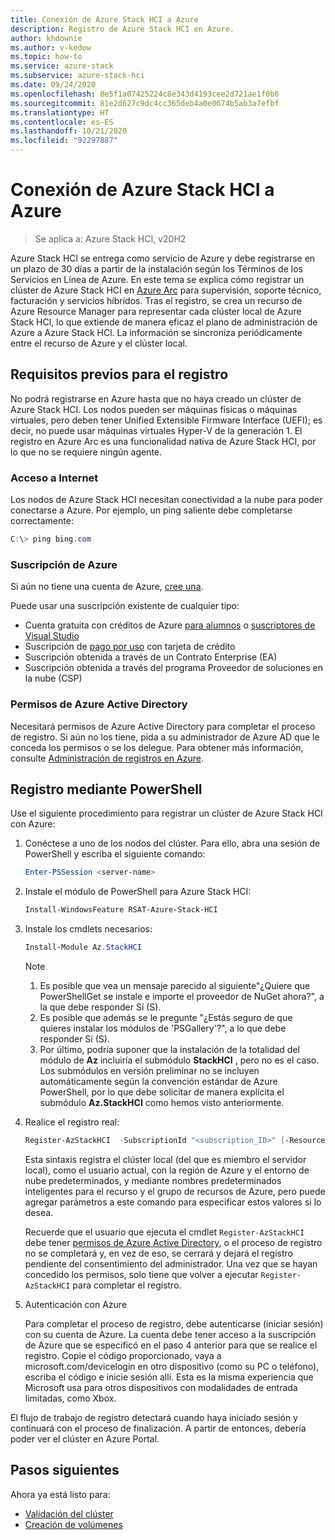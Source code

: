 ```yaml
---
title: Conexión de Azure Stack HCI a Azure
description: Registro de Azure Stack HCI en Azure.
author: khdownie
ms.author: v-kedow
ms.topic: how-to
ms.service: azure-stack
ms.subservice: azure-stack-hci
ms.date: 09/24/2020
ms.openlocfilehash: 8e5f1a07425224c8e343d4193cee2d721ae1f0b6
ms.sourcegitcommit: 81e2d627c9dc4cc365deb4a0e0674b5ab3a7efbf
ms.translationtype: HT
ms.contentlocale: es-ES
ms.lasthandoff: 10/21/2020
ms.locfileid: "92297887"
---
```

# <a name="connect-azure-stack-hci-to-azure"></a>Conexión de Azure Stack HCI a Azure

> Se aplica a: Azure Stack HCI, v20H2

Azure Stack HCl se entrega como servicio de Azure y debe registrarse en un plazo de 30 días a partir de la instalación según los Términos de los Servicios en Línea de Azure. En este tema se explica cómo registrar un clúster de Azure Stack HCI en [Azure Arc](https://azure.microsoft.com/services/azure-arc/) para supervisión, soporte técnico, facturación y servicios híbridos. Tras el registro, se crea un recurso de Azure Resource Manager para representar cada clúster local de Azure Stack HCl, lo que extiende de manera eficaz el plano de administración de Azure a Azure Stack HCl. La información se sincroniza periódicamente entre el recurso de Azure y el clúster local. 

## <a name="prerequisites-for-registration"></a>Requisitos previos para el registro

No podrá registrarse en Azure hasta que no haya creado un clúster de Azure Stack HCI. Los nodos pueden ser máquinas físicas o máquinas virtuales, pero deben tener Unified Extensible Firmware Interface (UEFI); es decir, no puede usar máquinas virtuales Hyper-V de la generación 1. El registro en Azure Arc es una funcionalidad nativa de Azure Stack HCI, por lo que no se requiere ningún agente.

### <a name="internet-access"></a>Acceso a Internet

Los nodos de Azure Stack HCI necesitan conectividad a la nube para poder conectarse a Azure. Por ejemplo, un ping saliente debe completarse correctamente:

```PowerShell
C:\> ping bing.com
```

### <a name="azure-subscription"></a>Suscripción de Azure

Si aún no tiene una cuenta de Azure, [cree una](https://azure.microsoft.com/). 

Puede usar una suscripción existente de cualquier tipo:
- Cuenta gratuita con créditos de Azure [para alumnos](https://azure.microsoft.com/free/students/) o [suscriptores de Visual Studio](https://azure.microsoft.com/pricing/member-offers/credit-for-visual-studio-subscribers/)
- Suscripción de [pago por uso](https://azure.microsoft.com/pricing/purchase-options/pay-as-you-go/) con tarjeta de crédito
- Suscripción obtenida a través de un Contrato Enterprise (EA)
- Suscripción obtenida a través del programa Proveedor de soluciones en la nube (CSP)

### <a name="azure-active-directory-permissions"></a>Permisos de Azure Active Directory

Necesitará permisos de Azure Active Directory para completar el proceso de registro. Si aún no los tiene, pida a su administrador de Azure AD que le conceda los permisos o se los delegue. Para obtener más información, consulte [Administración de registros en Azure](../manage/manage-azure-registration.md#azure-active-directory-permissions).

## <a name="register-using-powershell"></a>Registro mediante PowerShell

Use el siguiente procedimiento para registrar un clúster de Azure Stack HCI con Azure:

1. Conéctese a uno de los nodos del clúster. Para ello, abra una sesión de PowerShell y escriba el siguiente comando:

   ```PowerShell
   Enter-PSSession <server-name>
   ```

2. Instale el módulo de PowerShell para Azure Stack HCI:

   ```PowerShell
   Install-WindowsFeature RSAT-Azure-Stack-HCI
   ```

3. Instale los cmdlets necesarios:

   ```PowerShell
   Install-Module Az.StackHCI
   ```

   > [!NOTE]
   > 1. Es posible que vea un mensaje parecido al siguiente"¿Quiere que PowerShellGet se instale e importe el proveedor de NuGet ahora?", a la que debe responder Sí (S).
   > 2. Es posible que además se le pregunte "¿Estás seguro de que quieres instalar los módulos de 'PSGallery'?", a lo que debe responder Sí (S).
   > 3. Por último, podría suponer que la instalación de la totalidad del módulo de **Az** incluiría el submódulo **StackHCI** , pero no es el caso. Los submódulos en versión preliminar no se incluyen automáticamente según la convención estándar de Azure PowerShell, por lo que debe solicitar de manera explícita el submódulo **Az.StackHCI** como hemos visto anteriormente.

4. Realice el registro real:

   ```PowerShell
   Register-AzStackHCI  -SubscriptionId "<subscription_ID>" [-ResourceName] [-ResourceGroupName]
   ```

   Esta sintaxis registra el clúster local (del que es miembro el servidor local), como el usuario actual, con la región de Azure y el entorno de nube predeterminados, y mediante nombres predeterminados inteligentes para el recurso y el grupo de recursos de Azure, pero puede agregar parámetros a este comando para especificar estos valores si lo desea.

   Recuerde que el usuario que ejecuta el cmdlet `Register-AzStackHCI` debe tener [permisos de Azure Active Directory](../manage/manage-azure-registration.md#azure-active-directory-permissions), o el proceso de registro no se completará y, en vez de eso, se cerrará y dejará el registro pendiente del consentimiento del administrador. Una vez que se hayan concedido los permisos, solo tiene que volver a ejecutar `Register-AzStackHCI` para completar el registro.

5. Autenticación con Azure

   Para completar el proceso de registro, debe autenticarse (iniciar sesión) con su cuenta de Azure. La cuenta debe tener acceso a la suscripción de Azure que se especificó en el paso 4 anterior para que se realice el registro. Copie el código proporcionado, vaya a microsoft.com/devicelogin en otro dispositivo (como su PC o teléfono), escriba el código e inicie sesión allí. Esta es la misma experiencia que Microsoft usa para otros dispositivos con modalidades de entrada limitadas, como Xbox.

El flujo de trabajo de registro detectará cuando haya iniciado sesión y continuará con el proceso de finalización. A partir de entonces, debería poder ver el clúster en Azure Portal.

## <a name="next-steps"></a>Pasos siguientes

Ahora ya está listo para:

- [Validación del clúster](validate.md)
- [Creación de volúmenes](../manage/create-volumes.md)
